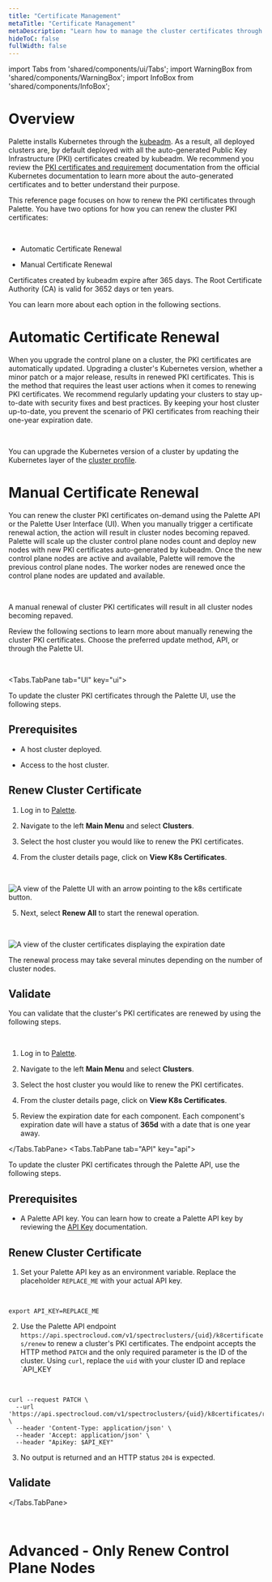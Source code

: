 ```yaml
---
title: "Certificate Management"
metaTitle: "Certificate Management"
metaDescription: "Learn how to manage the cluster certificates through Palette."
hideToC: false
fullWidth: false
---
```


import Tabs from 'shared/components/ui/Tabs';
import WarningBox from 'shared/components/WarningBox';
import InfoBox from 'shared/components/InfoBox';


# Overview

Palette installs Kubernetes through the [kubeadm](https://kubernetes.io/docs/reference/setup-tools/kubeadm). As a result, all deployed clusters are, by default deployed with all the auto-generated Public Key Infrastructure (PKI) certificates created by kubeadm. We recommend you review the [PKI certificates and requirement](https://kubernetes.io/docs/setup/best-practices/certificates) documentation from the official Kubernetes documentation to learn more about the auto-generated certificates and to better understand their purpose.

This reference page focuses on how to renew the PKI certificates through Palette. You have two options for how you can renew the cluster PKI certificates:

  <br />

  * Automatic Certificate Renewal


  * Manual Certificate Renewal



<InfoBox>

Certificates created by kubeadm expire after 365 days. The Root Certificate Authority (CA) is valid for 3652 days or ten years.

</InfoBox>


You can learn more about each option in the following sections. 



# Automatic Certificate Renewal

When you upgrade the control plane on a cluster, the PKI certificates are automatically updated. Upgrading a cluster's Kubernetes version, whether a minor patch or a major release, results in renewed PKI certificates. This is the method that requires the least user actions when it comes to renewing PKI certificates. We recommend regularly updating your clusters to stay up-to-date with security fixes and best practices. By keeping your host cluster up-to-date, you prevent the scenario of PKI certificates from reaching their one-year expiration date.

<br />

<InfoBox>

You can upgrade the Kubernetes version of a cluster by updating the Kubernetes layer of the [cluster profile](/cluster-profiles).

</InfoBox>


# Manual Certificate Renewal

You can renew the cluster PKI certificates on-demand using the Palette API or the Palette User Interface (UI). When you manually trigger a certificate renewal action, the action will result in cluster nodes becoming repaved. Palette will scale up the cluster control plane nodes count and deploy new nodes with new PKI certificates auto-generated by kubeadm. Once the new control plane nodes are active and available, Palette will remove the previous control plane nodes. The worker nodes are renewed once the control plane nodes are updated and available.

<br />

<WarningBox>

A manual renewal of cluster PKI certificates will result in all cluster nodes becoming repaved.

</WarningBox>


Review the following sections to learn more about manually renewing the cluster PKI certificates. Choose the preferred update method, API, or through the Palette UI.



<br />

<Tabs>


<Tabs.TabPane tab="UI" key="ui">


To update the cluster PKI certificates through the Palette UI, use the following steps.


## Prerequisites

- A host cluster deployed.


- Access to the host cluster.

## Renew Cluster Certificate

1. Log in to [Palette](https://console.spectrocloud.com).


2. Navigate to the left **Main Menu** and select **Clusters**.


3. Select the host cluster you would like to renew the PKI certificates.


4. From the cluster details page, click on **View K8s Certificates**.

  <br />

  ![A view of the Palette UI with an arrow pointing to the k8s certificate button.](/clusters_cluster-management_certificate-management_cluster-details-page.png)


5. Next, select **Renew All** to start the renewal operation.

  <br />

  ![A view of the cluster certificates displaying the expiration date](/clusters_cluster-management_certificate-management_certificate-renew-page.png)

The renewal process may take several minutes depending on the number of cluster nodes.
## Validate

You can validate that the cluster's PKI certificates are renewed by using the following steps.

<br />

1. Log in to [Palette](https://console.spectrocloud.com).


2. Navigate to the left **Main Menu** and select **Clusters**.


3. Select the host cluster you would like to renew the PKI certificates.


4. From the cluster details page, click on **View K8s Certificates**.


5. Review the expiration date for each component. Each component's expiration date will have a status of **365d** with a date that is one year away. 


</Tabs.TabPane>
<Tabs.TabPane tab="API" key="api">


To update the cluster PKI certificates through the Palette API, use the following steps.


## Prerequisites

- A Palette API key. You can learn how to create a Palette API key by reviewing the [API Key](/user-management/user-authentication/) documentation.


## Renew Cluster Certificate


1. Set your Palette API key as an environment variable. Replace the placeholder `REPLACE_ME` with your actual API key.

  <br />

  ```shell
  export API_KEY=REPLACE_ME
  ```

2. Use the Palette API endpoint `https://api.spectrocloud.com/v1/spectroclusters/{uid}/k8certificates/renew` to renew a cluster's PKI certificates. The endpoint accepts the HTTP method `PATCH` and the only required parameter is the ID of the cluster. Using `curl`, replace the `uid` with your cluster ID and replace `API_KEY

  <br />

  ```shell
  curl --request PATCH \
    --url  'https://api.spectrocloud.com/v1/spectroclusters/{uid}/k8certificates/renew' \
    --header 'Content-Type: application/json' \
    --header 'Accept: application/json' \
    --header "ApiKey: $API_KEY"
  ```

3. No output is returned and an HTTP status `204` is expected.




## Validate



</Tabs.TabPane>
</Tabs>

<br />

# Advanced - Only Renew Control Plane Nodes